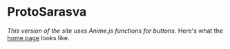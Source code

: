 # ProtoSarasva
*This version of the site uses Anime.js functions for buttons.*
Here's what the [home page](https://uglyprincess.github.io/ProtoSarasva/home.html) looks like.
